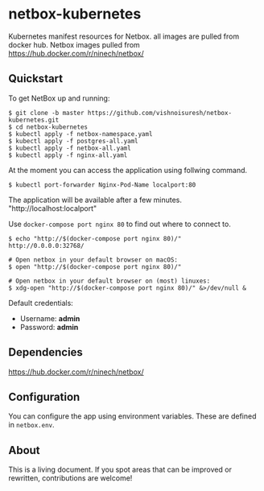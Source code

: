 # netbox-kubernetes
Kubernetes manifest resources for Netbox.  all images are pulled from docker hub. Netbox images pulled from https://hub.docker.com/r/ninech/netbox/


## Quickstart

To get NetBox up and running:

```
$ git clone -b master https://github.com/vishnoisuresh/netbox-kubernetes.git
$ cd netbox-kubernetes
$ kubectl apply -f netbox-namespace.yaml
$ kubectl apply -f postgres-all.yaml
$ kubectl apply -f netbox-all.yaml
$ kubectl apply -f nginx-all.yaml
```

At the moment you can access the application using follwing command. 
```
$ kubectl port-forwarder Nginx-Pod-Name localport:80
```
The application will be available after a few minutes.
"http://localhost:localport"

Use `docker-compose port nginx 80` to find out where to connect to.

```
$ echo "http://$(docker-compose port nginx 80)/"
http://0.0.0.0:32768/

# Open netbox in your default browser on macOS:
$ open "http://$(docker-compose port nginx 80)/"

# Open netbox in your default browser on (most) linuxes:
$ xdg-open "http://$(docker-compose port nginx 80)/" &>/dev/null &
```

Default credentials:

* Username: **admin**
* Password: **admin**

## Dependencies
https://hub.docker.com/r/ninech/netbox/

## Configuration

You can configure the app using environment variables. These are defined in `netbox.env`.



## About
This is a living document. If you spot areas that can be improved or rewritten, contributions are welcome! 
